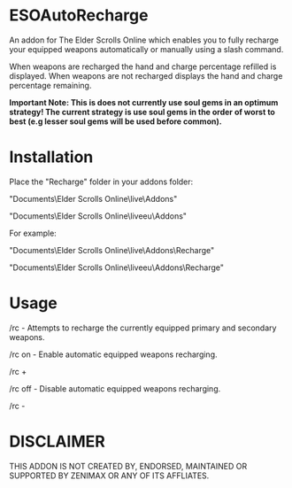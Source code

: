 ESOAutoRecharge
=============

An addon for The Elder Scrolls Online which enables you to fully recharge your equipped weapons automatically or manually using a slash command. 

When weapons are recharged the hand and charge percentage refilled is displayed. When weapons are not recharged displays the hand and charge percentage remaining.

**Important Note: This is does not currently use soul gems in an optimum strategy! The current strategy is use soul gems in the order of worst to best (e.g lesser soul gems will be used before common).**

Installation
=============

Place the "Recharge" folder in your addons folder:

"Documents\Elder Scrolls Online\live\Addons"

"Documents\Elder Scrolls Online\liveeu\Addons"

For example:

"Documents\Elder Scrolls Online\live\Addons\Recharge"

"Documents\Elder Scrolls Online\liveeu\Addons\Recharge"

Usage
=============

/rc 		- Attempts to recharge the currently equipped primary and secondary weapons. 


/rc on  	- Enable automatic equipped weapons recharging.

/rc +


/rc off 	- Disable automatic equipped weapons recharging.

/rc -

DISCLAIMER
=============
THIS ADDON IS NOT CREATED BY, ENDORSED, MAINTAINED OR SUPPORTED BY ZENIMAX OR ANY OF ITS AFFLIATES.
